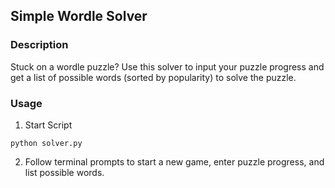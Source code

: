 ## Simple Wordle Solver
### Description
Stuck on a wordle puzzle? Use this solver to input your puzzle progress and get a list of possible words (sorted by popularity) to solve the puzzle.

### Usage
1. Start Script
```
python solver.py
```
2. Follow terminal prompts to start a new game, enter puzzle progress, and list possible words.